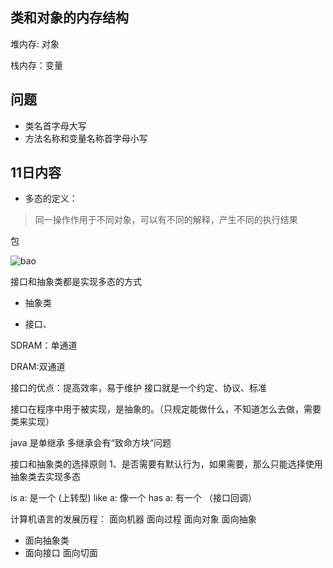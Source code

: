 
## 类和对象的内存结构


堆内存: 对象

栈内存：变量

## 问题
- 类名首字母大写
- 方法名称和变量名称首字母小写

## 11日内容

- 多态的定义：
>同一操作作用于不同对象，可以有不同的解释，产生不同的执行结果

包

![bao](.\bao.png)

接口和抽象类都是实现多态的方式

- 抽象类

- 接口、

SDRAM：单通道

DRAM:双通道

接口的优点：提高效率，易于维护
接口就是一个约定、协议、标准

接口在程序中用于被实现，是抽象的。（只规定能做什么，不知道怎么去做，需要类来实现）

java 是单继承
多继承会有“致命方块“问题

接口和抽象类的选择原则
1、是否需要有默认行为，如果需要，那么只能选择使用抽象类去实现多态

is a: 是一个  (上转型)
like a: 像一个 
has a: 有一个 （接口回调）

计算机语言的发展历程：
面向机器
面向过程
面向对象
面向抽象
- 面向抽象类
- 面向接口
面向切面